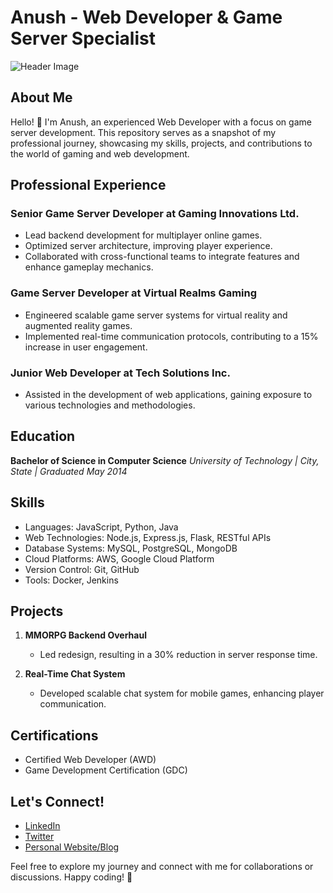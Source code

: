 # Anush - Web Developer & Game Server Specialist

![Header Image](link-to-header-image.png)

## About Me
Hello! 👋 I'm Anush, an experienced Web Developer with a focus on game server development. This repository serves as a snapshot of my professional journey, showcasing my skills, projects, and contributions to the world of gaming and web development.

## Professional Experience

### Senior Game Server Developer at Gaming Innovations Ltd.
- Lead backend development for multiplayer online games.
- Optimized server architecture, improving player experience.
- Collaborated with cross-functional teams to integrate features and enhance gameplay mechanics.

### Game Server Developer at Virtual Realms Gaming
- Engineered scalable game server systems for virtual reality and augmented reality games.
- Implemented real-time communication protocols, contributing to a 15% increase in user engagement.

### Junior Web Developer at Tech Solutions Inc.
- Assisted in the development of web applications, gaining exposure to various technologies and methodologies.

## Education
**Bachelor of Science in Computer Science**
*University of Technology | City, State | Graduated May 2014*

## Skills
- Languages: JavaScript, Python, Java
- Web Technologies: Node.js, Express.js, Flask, RESTful APIs
- Database Systems: MySQL, PostgreSQL, MongoDB
- Cloud Platforms: AWS, Google Cloud Platform
- Version Control: Git, GitHub
- Tools: Docker, Jenkins

## Projects
1. **MMORPG Backend Overhaul**
   - Led redesign, resulting in a 30% reduction in server response time.

2. **Real-Time Chat System**
   - Developed scalable chat system for mobile games, enhancing player communication.

## Certifications
- Certified Web Developer (AWD)
- Game Development Certification (GDC)

## Let's Connect!
- [LinkedIn](https://www.linkedin.com/in/your-linkedin-profile)
- [Twitter](https://twitter.com/your-twitter-handle)
- [Personal Website/Blog](https://www.yourwebsite.com)

Feel free to explore my journey and connect with me for collaborations or discussions. Happy coding! 🚀

